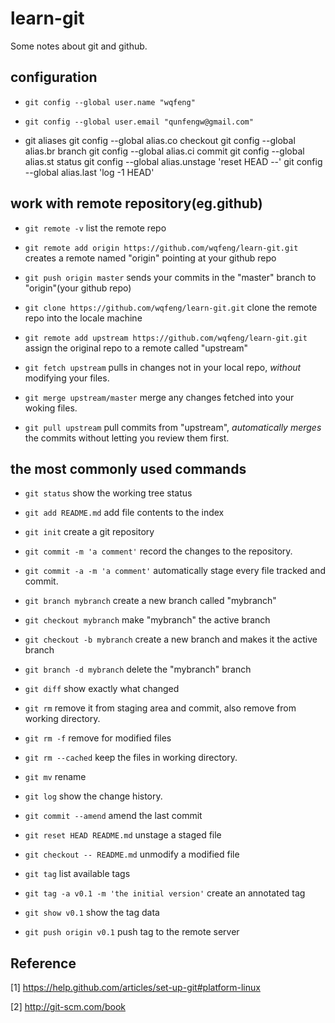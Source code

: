 learn-git
================
Some notes about git and github.

configuration
--------------------
* `git config --global user.name "wqfeng"`
* `git config --global user.email "qunfengw@gmail.com"`

* git aliases
    git config --global alias.co checkout
    git config --global alias.br branch
    git config --global alias.ci commit
    git config --global alias.st status
    git config --global alias.unstage 'reset HEAD --'
    git config --global alias.last 'log -1 HEAD'

work with remote repository(eg.github)
------------------------------------
* `git remote -v`
list the remote repo

* `git remote add origin https://github.com/wqfeng/learn-git.git`
creates a remote named "origin" pointing at your github repo

* `git push origin master`
sends your commits in the "master" branch to "origin"(your github repo)

* `git clone https://github.com/wqfeng/learn-git.git`
clone the remote repo into the locale machine

* `git remote add upstream https://github.com/wqfeng/learn-git.git`
assign the original repo to a remote called "upstream"

* `git fetch upstream`
pulls in changes not in your local repo, _without_ modifying your files.

* `git merge upstream/master`
merge any changes fetched into your woking files.

* `git pull upstream`
pull commits from "upstream", _automatically merges_ the commits without letting you review them first.

the most commonly used commands
--------------------------------
* `git status`
show the working tree status

* `git add README.md`
add file contents to the index

* `git init`
create a git repository

* `git commit -m 'a comment'`
record the changes to the repository.

* `git commit -a -m 'a comment'`
automatically stage every file tracked and commit.

* `git branch mybranch`
create a new branch called "mybranch"

* `git checkout mybranch`
make "mybranch" the active branch

* `git checkout -b mybranch`
create a new branch and makes it the active branch

* `git branch -d mybranch`
delete the "mybranch" branch

* `git diff`
show exactly what changed

* `git rm`
remove it from staging area and commit, also remove from working directory.

* `git rm -f`
remove for modified files

* `git rm --cached`
keep the files in working directory.

* `git mv`
rename

* `git log`
show the change history.

* `git commit --amend`
amend the last commit

* `git reset HEAD README.md`
unstage a staged file

* `git checkout -- README.md`
unmodify a modified file

* `git tag`
list available tags

* `git tag -a v0.1 -m 'the initial version'`
create an annotated tag

* `git show v0.1`
show the tag data

* `git push origin v0.1`
push tag to the remote server



Reference
---------
[1] https://help.github.com/articles/set-up-git#platform-linux 

[2] http://git-scm.com/book
